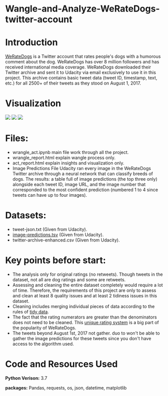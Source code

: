 # Wangle-and-Analyze-WeRateDogs-twitter-account

# Introduction
[WeRateDogs](https://twitter.com/dog_rates) is a Twitter account that rates people's dogs with a humorous comment about the dog. WeRateDogs has over 8 million followers and has received international media coverage. WeRateDogs downloaded their Twitter archive and sent it to Udacity via email exclusively to use it in this project. This archive contains basic tweet data (tweet ID, timestamp, text, etc.) for all 2500+ of their tweets as they stood on August 1, 2017.

# Visualization
![](https://i.imgur.com/Nsa0X9O.png)
![](https://i.imgur.com/JhXKtzT.png)
![](https://i.imgur.com/nbl9jAk.png)

# Files:
- wrangle_act.ipynb main file work through  all the project.
- wrangle_report.html explain wangle process only.
- act_report.html explain insights and visualization only.
- Image Predictions File
Udacity ran every image in the WeRateDogs Twitter archive through a neural network that can classify breeds of dogs. The results: a table full of image predictions (the top three only) alongside each tweet ID, image URL, and the image number that corresponded to the most confident prediction (numbered 1 to 4 since tweets can have up to four images).

# Datasets: 
- tweet-json.txt (Given from Udacity).
- [image-predictions.tsv](https://d17h27t6h515a5.cloudfront.net/topher/2017/August/599fd2ad_image-predictions/image-predictions.tsv) (Given from Udacity).
- twitter-archive-enhanced.csv (Given from Udacity).


# Key points before start:
- The analysis only for original ratings (no retweets). Though tweets in the dataset, not all are dog ratings and some are retweets.
- Assessing and cleaning the entire dataset completely would require a lot of time. Therefore, the requirements of this project are only to assess and clean at least 8 quality issues and at least 2 tidiness issues in this dataset.
- Cleaning includes merging individual pieces of data according to the rules of [tidy data](https://cran.r-project.org/web/packages/tidyr/vignettes/tidy-data.html).
- The fact that the rating numerators are greater than the denominators does not need to be cleaned. This [unique rating system](https://knowyourmeme.com/memes/theyre-good-dogs-brent) is a big part of the popularity of WeRateDogs.
- The tweets beyond August 1st, 2017 not gather. duo to won't be able to gather the image predictions for these tweets since you don't have access to the algorithm used.


# Code and Resources Used
**Python Verison:** 3.7 

**packages:** Pandas, requests, os, json, datetime, matplotlib
